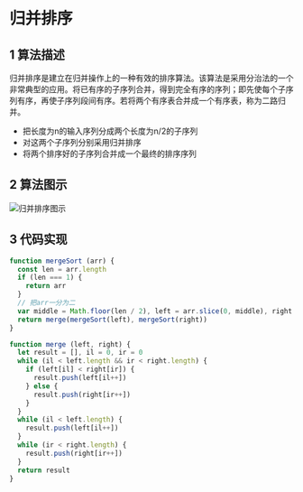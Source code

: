 # 归并排序

## 1 算法描述

归并排序是建立在归并操作上的一种有效的排序算法。该算法是采用分治法的一个非常典型的应用。将已有序的子序列合并，得到完全有序的序列；即先使每个子序列有序，再使子序列段间有序。若将两个有序表合并成一个有序表，称为二路归并。

* 把长度为n的输入序列分成两个长度为n/2的子序列
* 对这两个子序列分别采用归并排序
* 将两个排序好的子序列合并成一个最终的排序序列

## 2 算法图示

![归并排序图示](/sort/mergeSort.gif)

## 3 代码实现

```js
function mergeSort (arr) {
  const len = arr.length
  if (len === 1) {
    return arr
  }
  // 把arr一分为二
  var middle = Math.floor(len / 2), left = arr.slice(0, middle), right = arr.slice(middle)
  return merge(mergeSort(left), mergeSort(right))
}

function merge (left, right) {
  let result = [], il = 0, ir = 0
  while (il < left.length && ir < right.length) {
    if (left[il] < right[ir]) {
      result.push(left[il++])
    } else {
      result.push(right[ir++])
    }
  }
  while (il < left.length) {
    result.push(left[il++])
  }
  while (ir < right.length) {
    result.push(right[ir++])
  }
  return result
}
```